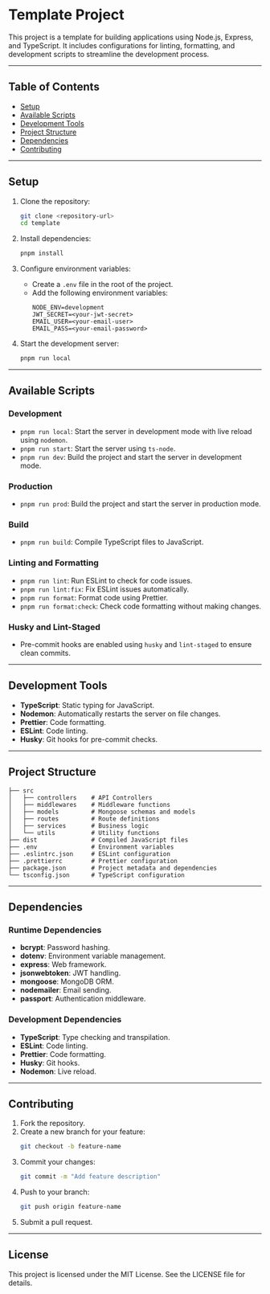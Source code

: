 # Template Project

This project is a template for building applications using Node.js, Express, and TypeScript. It includes configurations for linting, formatting, and development scripts to streamline the development process.

---

## Table of Contents
- [Setup](#setup)
- [Available Scripts](#available-scripts)
- [Development Tools](#development-tools)
- [Project Structure](#project-structure)
- [Dependencies](#dependencies)
- [Contributing](#contributing)

---

## Setup

1. Clone the repository:
   ```bash
   git clone <repository-url>
   cd template
   ```

2. Install dependencies:
   ```bash
   pnpm install
   ```

3. Configure environment variables:
   - Create a `.env` file in the root of the project.
   - Add the following environment variables:
     ```
     NODE_ENV=development
     JWT_SECRET=<your-jwt-secret>
     EMAIL_USER=<your-email-user>
     EMAIL_PASS=<your-email-password>
     ```

4. Start the development server:
   ```bash
   pnpm run local
   ```

---

## Available Scripts

### Development
- `pnpm run local`: Start the server in development mode with live reload using `nodemon`.
- `pnpm run start`: Start the server using `ts-node`.
- `pnpm run dev`: Build the project and start the server in development mode.

### Production
- `pnpm run prod`: Build the project and start the server in production mode.

### Build
- `pnpm run build`: Compile TypeScript files to JavaScript.

### Linting and Formatting
- `pnpm run lint`: Run ESLint to check for code issues.
- `pnpm run lint:fix`: Fix ESLint issues automatically.
- `pnpm run format`: Format code using Prettier.
- `pnpm run format:check`: Check code formatting without making changes.

### Husky and Lint-Staged
- Pre-commit hooks are enabled using `husky` and `lint-staged` to ensure clean commits.

---

## Development Tools

- **TypeScript**: Static typing for JavaScript.
- **Nodemon**: Automatically restarts the server on file changes.
- **Prettier**: Code formatting.
- **ESLint**: Code linting.
- **Husky**: Git hooks for pre-commit checks.

---

## Project Structure

```
├── src
│   ├── controllers    # API Controllers
│   ├── middlewares    # Middleware functions
│   ├── models         # Mongoose schemas and models
│   ├── routes         # Route definitions
│   ├── services       # Business logic
│   └── utils          # Utility functions
├── dist               # Compiled JavaScript files
├── .env               # Environment variables
├── .eslintrc.json     # ESLint configuration
├── .prettierrc        # Prettier configuration
├── package.json       # Project metadata and dependencies
└── tsconfig.json      # TypeScript configuration
```

---

## Dependencies

### Runtime Dependencies
- **bcrypt**: Password hashing.
- **dotenv**: Environment variable management.
- **express**: Web framework.
- **jsonwebtoken**: JWT handling.
- **mongoose**: MongoDB ORM.
- **nodemailer**: Email sending.
- **passport**: Authentication middleware.

### Development Dependencies
- **TypeScript**: Type checking and transpilation.
- **ESLint**: Code linting.
- **Prettier**: Code formatting.
- **Husky**: Git hooks.
- **Nodemon**: Live reload.

---

## Contributing

1. Fork the repository.
2. Create a new branch for your feature:
   ```bash
   git checkout -b feature-name
   ```
3. Commit your changes:
   ```bash
   git commit -m "Add feature description"
   ```
4. Push to your branch:
   ```bash
   git push origin feature-name
   ```
5. Submit a pull request.

---

## License

This project is licensed under the MIT License. See the LICENSE file for details.

